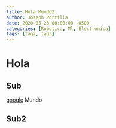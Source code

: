 ```yaml
---
title: Hola Mundo2
author: Joseph Portilla
date: 2020-05-23 00:00:00 -0500
categories: [Robotica, Ml, Electronica]
tags: [tag2, tag3]
---
```

# Hola
## Sub

[google](http://127.0.0.1:4000/posts/Hola-copy/)
Mundo
## Sub2
